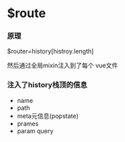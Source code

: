 # $route

### 原理

$router=history[histroy.length]

然后通过全局mixin注入到了每个 vue文件

### 注入了history栈顶的信息

- name
- path
- meta元信息(popstate) 
- prames
- param query
